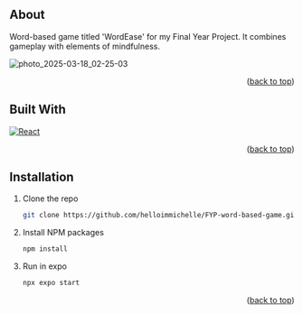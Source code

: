 ## About
Word-based game titled 'WordEase' for my Final Year Project. It combines gameplay with elements of mindfulness.

![photo_2025-03-18_02-25-03](https://github.com/user-attachments/assets/a7f141c6-8531-4c5b-91eb-b84bfb9e68b0)

<p align="right">(<a href="#readme-top">back to top</a>)</p>

## Built With
[![React][React.js]][React-url]

<p align="right">(<a href="#readme-top">back to top</a>)</p>

## Installation
1. Clone the repo
   ```sh
   git clone https://github.com/helloimmichelle/FYP-word-based-game.git
   ```
2. Install NPM packages
   ```sh
   npm install
   ```
3. Run in expo
   ```sh
   npx expo start
   ```
   <p align="right">(<a href="#readme-top">back to top</a>)</p>

<!-- MARKDOWN LINKS & IMAGES -->
<!-- https://www.markdownguide.org/basic-syntax/#reference-style-links -->
[React.js]: https://img.shields.io/badge/React-20232A?style=for-the-badge&logo=react&logoColor=61DAFB
[React-url]: https://reactjs.org/
